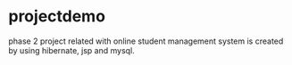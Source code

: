 # projectdemo
phase 2 project related with online student management system is created by using hibernate, jsp and mysql.

